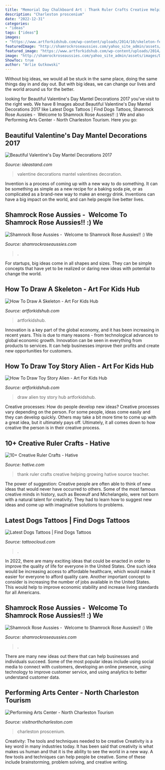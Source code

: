 ```yaml
---
title: "Memorial Day Chalkboard Art : Thank Ruler Crafts Creative Helping Growing Hative Source Teacher"
description: "Charleston proscenium"
date: "2022-12-31"
categories:
- "ideas"
tags: ["ideas"]
images:
- "https://www.artforkidshub.com/wp-content/uploads/2014/10/skeleton-feature.jpg"
featuredImage: "http://shamrockroseaussies.com/yahoo_site_admin/assets/images/DSC_0485.79203328_std.JPG"
featured_image: "https://www.artforkidshub.com/wp-content/uploads/2014/10/skeleton-feature.jpg"
image: "http://shamrockroseaussies.com/yahoo_site_admin/assets/images/DSC_0057.67200721_std.JPG"
ShowToc: true
author: "Arlie Gutkowski"
---
```



Without big ideas, we would all be stuck in the same place, doing the same things day in and day out. But with big ideas, we can change our lives and the world around us for the better.

	

		
looking for Beautiful Valentine&#039;s Day Mantel Decorations 2017 you've visit to the right web. We have 8 Images about Beautiful Valentine&#039;s Day Mantel Decorations 2017 like Latest Dogs Tattoos | Find Dogs Tattoos, Shamrock Rose Aussies - ﻿﻿﻿ Welcome to Shamrock Rose Aussies!! :) We and also Performing Arts Center - North Charleston Tourism. Here you go:
		
    
## Beautiful Valentine&#039;s Day Mantel Decorations 2017

<img loading=lazy src="http://ideastand.com/wp-content/uploads/2016/02/valentines-mantel-decorations/11-valentines-day-mantel-ideas.jpg" onerror="this.onerror=null;this.src='https://tse1.mm.bing.net/th?id=OIP.aODiqxY-1BoBB4Yr5ZRQbgHaLH&amp;pid=15.1';" alt="Beautiful Valentine&#039;s Day Mantel Decorations 2017">

_Source: ideastand.com_

>valentine decorations mantel valentines decoration. 

	

Invention is a process of coming up with a new way to do something. It can be something as simple as a new recipe for a baking soda pie, or as complicated as a brand-new way to make an energy drink. Inventions can have a big impact on the world, and can help people live better lives.

    
## Shamrock Rose Aussies - ﻿﻿﻿ Welcome To Shamrock Rose Aussies!! :) We

<img loading=lazy src="http://shamrockroseaussies.com/yahoo_site_admin/assets/images/DSC_0057.67200721_std.JPG" onerror="this.onerror=null;this.src='https://tse2.mm.bing.net/th?id=OIP.frxP2Yo9x5koqhpba3nYWQHaFS&amp;pid=15.1';" alt="Shamrock Rose Aussies - ﻿﻿﻿ Welcome to Shamrock Rose Aussies!! :) We">

_Source: shamrockroseaussies.com_

>. 

	

For startups, big ideas come in all shapes and sizes. They can be simple concepts that have yet to be realized or daring new ideas with potential to change the world.

    
## How To Draw A Skeleton - Art For Kids Hub

<img loading=lazy src="https://www.artforkidshub.com/wp-content/uploads/2014/10/skeleton-feature.jpg" onerror="this.onerror=null;this.src='https://tse2.mm.bing.net/th?id=OIP.HXyX0appgwyUv9nly6bN7gHaEK&amp;pid=15.1';" alt="How To Draw A Skeleton - Art For Kids Hub">

_Source: artforkidshub.com_

>artforkidshub. 

	

Innovation is a key part of the global economy, and it has been increasing in recent years. This is due to many reasons - from technological advances to global economic growth. Innovation can be seen in everything from products to services. It can help businesses improve their profits and create new opportunities for customers.

    
## How To Draw Toy Story Alien - Art For Kids Hub

<img loading=lazy src="https://www.artforkidshub.com/wp-content/uploads/2017/07/how-to-draw-alien-feature.jpg" onerror="this.onerror=null;this.src='https://tse2.mm.bing.net/th?id=OIP.30EZvyvxLEz1bX1foQxxawHaEK&amp;pid=15.1';" alt="How To Draw Toy Story Alien - Art For Kids Hub">

_Source: artforkidshub.com_

>draw alien toy story hub artforkidshub. 

	

Creative processes: How do people develop new ideas?
Creative processes vary depending on the person. For some people, ideas come easily and they can develop quickly. Others may take a bit more time to come up with a great idea, but it ultimately pays off. Ultimately, it all comes down to how creative the person is in their creative process.

    
## 10+ Creative Ruler Crafts - Hative

<img loading=lazy src="https://hative.com/wp-content/uploads/2014/11/ruler-crafts/3-thank-you-for-helping-me-growing.jpg" onerror="this.onerror=null;this.src='https://tse3.mm.bing.net/th?id=OIP.7iB7KpekDrrpHw3-Ax2wWwHaLG&amp;pid=15.1';" alt="10+ Creative Ruler Crafts - Hative">

_Source: hative.com_

>thank ruler crafts creative helping growing hative source teacher. 

	

The power of suggestion:
Creative people are often able to think of new ideas that would never have occurred to others. Some of the most famous creative minds in history, such as Beowulf and Michelangelo, were not born with a natural talent for creativity. They had to learn how to suggest new ideas and come up with imaginative solutions to problems.

    
## Latest Dogs Tattoos | Find Dogs Tattoos

<img loading=lazy src="https://tattoocloud.com/system/images/tatties/000/120/627/web/wudprint.jpg?1569648309" onerror="this.onerror=null;this.src='https://tse2.mm.bing.net/th?id=OIP.bvrd97CIpXbcwSTR_APL-QHaNt&amp;pid=15.1';" alt="Latest Dogs Tattoos | Find Dogs Tattoos">

_Source: tattoocloud.com_

>. 

	

In 2022, there are many exciting ideas that could be enacted in order to improve the quality of life for everyone in the United States. One such idea would be increasing access to affordable healthcare, which would make it easier for everyone to afford quality care. Another important concept to consider is increasing the number of jobs available in the United States. This would help to improve economic stability and increase living standards for all Americans.

    
## Shamrock Rose Aussies - ﻿﻿﻿ Welcome To Shamrock Rose Aussies!! :) We

<img loading=lazy src="http://shamrockroseaussies.com/yahoo_site_admin/assets/images/DSC_0485.79203328_std.JPG" onerror="this.onerror=null;this.src='https://tse4.mm.bing.net/th?id=OIP.5nJ8RhFVxCkF9UEuMWuPHAHaFy&amp;pid=15.1';" alt="Shamrock Rose Aussies - ﻿﻿﻿ Welcome to Shamrock Rose Aussies!! :) We">

_Source: shamrockroseaussies.com_

>. 

	

There are many new ideas out there that can help businesses and individuals succeed. Some of the most popular ideas include using social media to connect with customers, developing an online presence, using technology to improve customer service, and using analytics to better understand customer data.

    
## Performing Arts Center - North Charleston Tourism

<img loading=lazy src="https://visitnorthcharleston.com/wp-content/uploads/2019/01/PAC-2-12-2017-0029.jpg" onerror="this.onerror=null;this.src='https://tse2.mm.bing.net/th?id=OIP.Mhj2_kUbAS6Dxblp7N4iAAHaE7&amp;pid=15.1';" alt="Performing Arts Center - North Charleston Tourism">

_Source: visitnorthcharleston.com_

>charleston proscenium. 

	

Creativity: The tools and techniques needed to be creative
Creativity is a key word in many industries today. It has been said that creativity is what makes us human and that it is the ability to see the world in a new way. A few tools and techniques can help people be creative. Some of these include brainstorming, problem solving, and creative writing.

